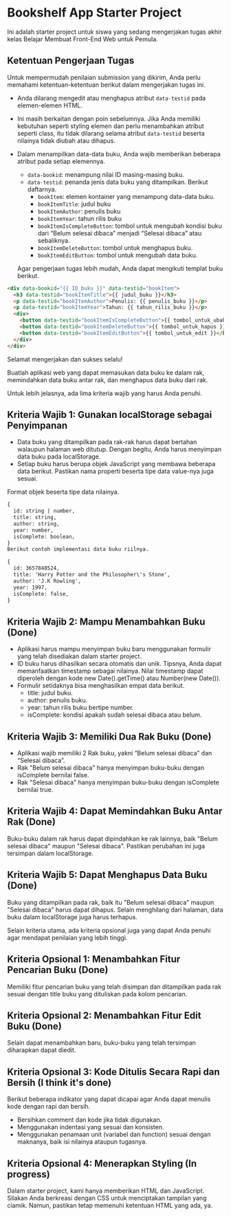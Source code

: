 # Bookshelf App Starter Project

Ini adalah starter project untuk siswa yang sedang mengerjakan tugas akhir kelas Belajar Membuat Front-End Web untuk Pemula.

## Ketentuan Pengerjaan Tugas

Untuk mempermudah penilaian submission yang dikirim, Anda perlu memahami ketentuan-ketentuan berikut dalam mengerjakan tugas ini.

- Anda dilarang mengedit atau menghapus atribut `data-testid` pada elemen-elemen HTML.
- Ini masih berkaitan dengan poin sebelumnya. Jika Anda memiliki kebutuhan seperti styling elemen dan perlu menambahkan atribut seperti class, itu tidak dilarang selama atribut `data-testid` beserta nilainya tidak diubah atau dihapus.
- Dalam menampilkan data-data buku, Anda wajib memberikan beberapa atribut pada setiap elemennya.

  - `data-bookid`: menampung nilai ID masing-masing buku.
  - `data-testid`: penanda jenis data buku yang ditampilkan. Berikut daftarnya.
    - `bookItem`: elemen kontainer yang menampung data-data buku.
    - `bookItemTitle`: judul buku
    - `bookItemAuthor`: penulis buku
    - `bookItemYear`: tahun rilis buku
    - `bookItemIsCompleteButton`: tombol untuk mengubah kondisi buku dari “Belum selesai dibaca” menjadi “Selesai dibaca” atau sebaliknya.
    - `bookItemDeleteButton`: tombol untuk menghapus buku.
    - `bookItemEditButton`: tombol untuk mengubah data buku.

  Agar pengerjaan tugas lebih mudah, Anda dapat mengikuti templat buku berikut.

```html
<div data-bookid="{{ ID_buku }}" data-testid="bookItem">
  <h3 data-testid="bookItemTitle">{{ judul_buku }}</h3>
  <p data-testid="bookItemAuthor">Penulis: {{ penulis_buku }}</p>
  <p data-testid="bookItemYear">Tahun: {{ tahun_rilis_buku }}</p>
  <div>
    <button data-testid="bookItemIsCompleteButton">{{ tombol_untuk_ubah_kondisi }}</button>
    <button data-testid="bookItemDeleteButton">{{ tombol_untuk_hapus }}</button>
    <button data-testid="bookItemEditButton">{{ tombol_untuk_edit }}</button>
  </div>
</div>
```

Selamat mengerjakan dan sukses selalu!

Buatlah aplikasi web yang dapat memasukan data buku ke dalam rak, memindahkan data buku antar rak, dan menghapus data buku dari rak.

Untuk lebih jelasnya, ada lima kriteria wajib yang harus Anda penuhi.

## Kriteria Wajib 1: Gunakan localStorage sebagai Penyimpanan
- Data buku yang ditampilkan pada rak-rak harus dapat bertahan walaupun halaman web ditutup. Dengan begitu, Anda harus menyimpan data buku pada localStorage.
- Setiap buku harus berupa objek JavaScript yang membawa beberapa data berikut. Pastikan nama properti beserta tipe data value-nya juga sesuai.

Format objek beserta tipe data nilainya.
```html
{
  id: string | number,
  title: string,
  author: string,
  year: number,
  isComplete: boolean,
}
Berikut contoh implementasi data buku riilnya.

{
  id: 3657848524,
  title: 'Harry Potter and the Philosopher\'s Stone',
  author: 'J.K Rowling',
  year: 1997,
  isComplete: false,
}
```

## Kriteria Wajib 2: Mampu Menambahkan Buku (Done)
- Aplikasi harus mampu menyimpan buku baru menggunakan formulir yang telah disediakan dalam starter project.
- ID buku harus dihasilkan secara otomatis dan unik. Tipsnya, Anda dapat memanfaatkan timestamp sebagai nilainya. Nilai timestamp dapat diperoleh dengan kode new Date().getTime() atau Number(new Date()).
- Formulir setidaknya bisa menghasilkan empat data berikut.
    - title: judul buku.
    - author: penulis buku.
    - year: tahun rilis buku bertipe number.
    - isComplete: kondisi apakah sudah selesai dibaca atau belum.


## Kriteria Wajib 3: Memiliki Dua Rak Buku (Done)
- Aplikasi wajib memiliki 2 Rak buku, yakni “Belum selesai dibaca” dan “Selesai dibaca”.
- Rak "Belum selesai dibaca" hanya menyimpan buku-buku dengan isComplete bernilai false.
- Rak "Selesai dibaca" hanya menyimpan buku-buku dengan isComplete bernilai true.


## Kriteria Wajib 4: Dapat Memindahkan Buku Antar Rak (Done)
Buku-buku dalam rak harus dapat dipindahkan ke rak lainnya, baik "Belum selesai dibaca" maupun "Selesai dibaca". Pastikan perubahan ini juga tersimpan dalam localStorage.



## Kriteria Wajib 5: Dapat Menghapus Data Buku (Done)
Buku yang ditampilkan pada rak, baik itu "Belum selesai dibaca" maupun "Selesai dibaca" harus dapat dihapus. Selain menghilang dari halaman, data buku dalam localStorage juga harus terhapus.

Selain kriteria utama, ada kriteria opsional juga yang dapat Anda penuhi agar mendapat penilaian yang lebih tinggi.

## Kriteria Opsional 1: Menambahkan Fitur Pencarian Buku (Done)
Memiliki fitur pencarian buku yang telah disimpan dan ditampilkan pada rak sesuai dengan title buku yang dituliskan pada kolom pencarian.

## Kriteria Opsional 2: Menambahkan Fitur Edit Buku (Done)
Selain dapat menambahkan baru, buku-buku yang telah tersimpan diharapkan dapat diedit.

## Kriteria Opsional 3: Kode Ditulis Secara Rapi dan Bersih (I think it's done)
Berikut beberapa indikator yang dapat dicapai agar Anda dapat menulis kode dengan rapi dan bersih.

- Bersihkan comment dan kode jika tidak digunakan.
- Menggunakan indentasi yang sesuai dan konsisten.
- Menggunakan penamaan unit (variabel dan function) sesuai dengan maknanya, baik isi nilainya ataupun tugasnya.

## Kriteria Opsional 4: Menerapkan Styling (In progress)
Dalam starter project, kami hanya memberikan HTML dan JavaScript. Silakan Anda berkreasi dengan CSS untuk menciptakan tampilan yang ciamik. Namun, pastikan tetap memenuhi ketentuan HTML yang ada, ya.
